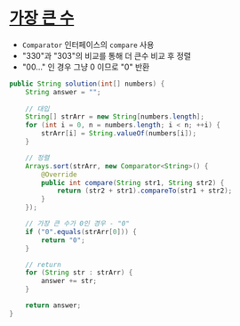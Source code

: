 # [가장 큰 수](https://programmers.co.kr/learn/courses/30/lessons/42746)
- `Comparator` 인터페이스의 `compare` 사용
- "330"과 "303"의 비교를 통해 더 큰수 비교 후 정렬
- "00..." 인 경우 그냥 0 이므로 "0" 반환
```java
public String solution(int[] numbers) {
    String answer = "";
            
    // 대입
    String[] strArr = new String[numbers.length];
    for (int i = 0, n = numbers.length; i < n; ++i) {
        strArr[i] = String.valueOf(numbers[i]);
    }

    // 정렬
    Arrays.sort(strArr, new Comparator<String>() {
        @Override
        public int compare(String str1, String str2) {
            return (str2 + str1).compareTo(str1 + str2);
        }
    });

    // 가장 큰 수가 0인 경우 - "0"
    if ("0".equals(strArr[0])) {
        return "0";
    }

    // return
    for (String str : strArr) {
        answer += str;
    }

    return answer;
}
```
